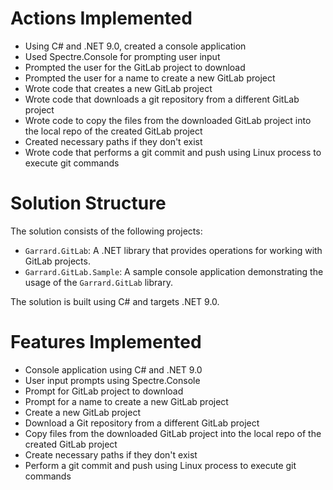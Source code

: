 # Actions Implemented

- Using C# and .NET 9.0, created a console application
- Used Spectre.Console for prompting user input
- Prompted the user for the GitLab project to download
- Prompted the user for a name to create a new GitLab project
- Wrote code that creates a new GitLab project
- Wrote code that downloads a git repository from a different GitLab project
- Wrote code to copy the files from the downloaded GitLab project into the local repo of the created GitLab project
- Created necessary paths if they don't exist
- Wrote code that performs a git commit and push using Linux process to execute git commands

# Solution Structure

The solution consists of the following projects:

- `Garrard.GitLab`: A .NET library that provides operations for working with GitLab projects.
- `Garrard.GitLab.Sample`: A sample console application demonstrating the usage of the `Garrard.GitLab` library.

The solution is built using C# and targets .NET 9.0.

# Features Implemented

- Console application using C# and .NET 9.0
- User input prompts using Spectre.Console
- Prompt for GitLab project to download
- Prompt for a name to create a new GitLab project
- Create a new GitLab project
- Download a Git repository from a different GitLab project
- Copy files from the downloaded GitLab project into the local repo of the created GitLab project
- Create necessary paths if they don't exist
- Perform a git commit and push using Linux process to execute git commands

